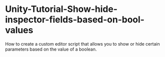 # Unity-Tutorial-Show-hide-inspector-fields-based-on-bool-values
How to create a custom editor script that allows you to show or hide certain parameters based on the value of a boolean.
